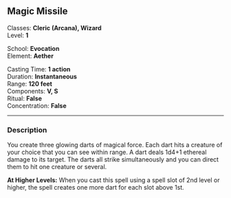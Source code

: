 ## Magic Missile

Classes: **Cleric (Arcana), Wizard**  
Level: **1**  

School: **Evocation**  
Element: **Aether**  

Casting Time: **1 action**  
Duration: **Instantaneous**  
Range: **120 feet**  
Components: **V, S**  
Ritual: **False**  
Concentration: **False**  

------

### Description

You create three glowing darts of magical force. Each dart hits a creature of your choice that you can see within range. A dart deals 1d4+1 ethereal damage to its target. The darts all strike simultaneously and you can direct them to hit one creature or several.

**At Higher Levels:** When you cast this spell using a spell slot of 2nd level or higher, the spell creates one more dart for each slot above 1st.